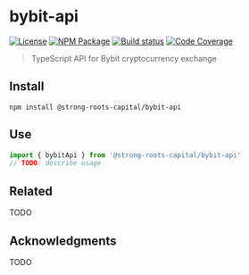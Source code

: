 # bybit-api
[![License][]](https://opensource.org/licenses/ISC)
[![NPM Package][]](https://npmjs.org/package/@strong-roots-capital/bybit-api)
[![Build status][]](https://travis-ci.org/strong-roots-capital/bybit-api)
[![Code Coverage][]](https://codecov.io/gh/strong-roots-capital/bybit-api)

[License]: https://img.shields.io/badge/License-ISC-blue.svg
[NPM Package]: https://img.shields.io/npm/v/@strong-roots-capital/bybit-api.svg
[Build status]: https://travis-ci.org/strong-roots-capital/bybit-api.svg?branch=master
[Code Coverage]: https://codecov.io/gh/strong-roots-capital/bybit-api/branch/master/graph/badge.svg

> TypeScript API for Bybit cryptocurrency exchange

## Install

``` shell
npm install @strong-roots-capital/bybit-api
```

## Use

``` typescript
import { bybitApi } from '@strong-roots-capital/bybit-api'
// TODO: describe usage
```

## Related

TODO

## Acknowledgments

TODO
